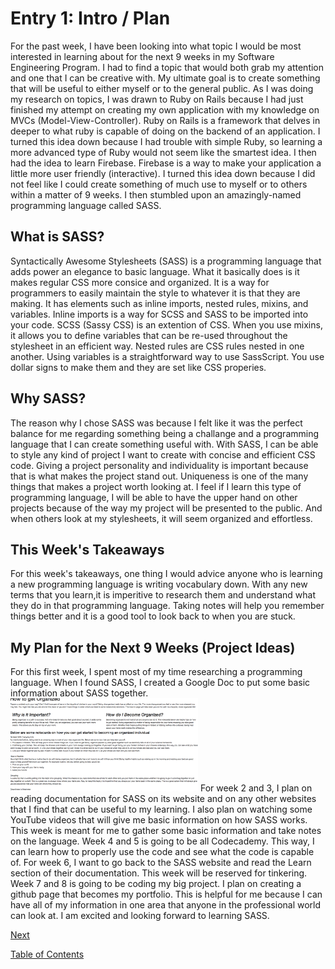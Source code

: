 # Entry 1: Intro / Plan

For the past week, I have been looking into what topic I would be most interested in learning about for the next 9 weeks in my Software Engineering Program. I had to find a topic that would both grab my attention and one that I can be creative with. My ultimate goal is to create something that will be useful to either myself or to the general public. As I was doing my research on topics, I was drawn to Ruby on Rails because I had just finished my attempt on creating my own application with my knowledge on MVCs (Model-View-Controller). Ruby on Rails is a framework that delves in deeper to what ruby is capable of doing on the backend of an application. I turned this idea down because I had trouble with simple Ruby, so learning a more advanced type of Ruby would not seem like the smartest idea. I then had the idea to learn Firebase. Firebase is a way to make your application a little more user friendly (interactive). I turned this idea down because I did not feel like I could create something of much use to myself or to others within a matter of 9 weeks. I then stumbled upon an amazingly-named programming language called SASS.


## What is SASS?

Syntactically Awesome Stylesheets (SASS) is a programming language that adds power an elegance to basic language. What it basically does is it makes regular CSS more consice and organized. It is a way for programmers to easily maintain the style to whatever it is that they are making. It has elements such as inline imports, nested rules, mixins, and variables. Inline imports is a way for SCSS and SASS to be imported into your code. SCSS (Sassy CSS) is an extention of CSS. When you use mixins, it allows you to define variables that can be re-used throughout the stylesheet in an efficient way. Nested rules are CSS rules nested in one another. Using variables is a straightforward way to use SassScript. You use dollar signs to make them and they are set like CSS properies. 

## Why SASS?

The reason why I chose SASS was because I felt like it was the perfect balance for me regarding something being a challange and a programming language that I can create something useful with. With SASS, I can be able to style any kind of project I want to create with concise and efficient CSS code. Giving a project personality and individuality is important because that is what makes the project stand out. Uniqueness is one of the many things that makes a project worth looking at. I feel if I learn this type of programming language, I will be able to have the upper hand on other projects because of the way my project will be presented to the public. And when others look at my stylesheets, it will seem organized and effortless.

## This Week's Takeaways

For this week's takeaways, one thing I would advice anyone who is learning a new programming language is writing vocabulary down. With any new terms that you learn,it is imperitive to research them and understand what they do in that programming language. Taking notes will help you remember things better and it is a good tool to look back to when you are stuck. 


## My Plan for the Next 9 Weeks (Project Ideas)

For this first week, I spent most of my time researching a programming language. When I found SASS, I created a Google Doc to put some basic information about SASS together.
<img src="../Screen Shot 2018-05-14 at 7.47.35 AM.png" style="width: 300px;" />
For week 2 and 3, I plan on reading documentation for SASS on its website and on any other websites that I find that can be useful to my learning. I also plan on watching some YouTube videos that will give me basic information on how SASS works. This week is meant for me to gather some basic information and take notes on the language. Week 4 and 5 is going to be all Codecademy. This way, I can learn how to properly use the code and see what the code is capable of. For week 6, I want to go back to the SASS website and read the Learn section of their documentation. This week will be reserved for tinkering. Week 7 and 8 is going to be coding my big project. I plan on creating a github page that becomes my portfolio. This is helpful for me because I can have all of my information in one area that anyone in the professional world can look at. I am excited and looking forward to learning SASS.




[Next](../entries/entry02.md)


[Table of Contents](../README.md)